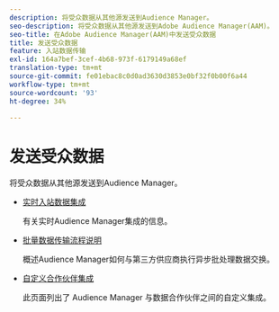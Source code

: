 ```yaml
---
description: 将受众数据从其他源发送到Audience Manager。
seo-description: 将受众数据从其他源发送到Adobe Audience Manager(AAM)。
seo-title: 在Adobe Audience Manager(AAM)中发送受众数据
title: 发送受众数据
feature: 入站数据传输
exl-id: 164a7bef-3cef-4b68-973f-6179149a68ef
translation-type: tm+mt
source-git-commit: fe01ebac8c0d0ad3630d3853e0bf32f0b00f6a44
workflow-type: tm+mt
source-wordcount: '93'
ht-degree: 34%

---
```


# 发送受众数据

将受众数据从其他源发送到Audience Manager。

* [实时入站数据集成](/help/using/integration/sending-audience-data/real-time-data-integration/real-time-tech-specs.md)

   有关实时Audience Manager集成的信息。

* [批量数据传输流程说明](/help/using/integration/sending-audience-data/batch-data-transfer-explained/batch-data-transfer-explained.md)

   概述Audience Manager如何与第三方供应商执行异步批处理数据交换。

* [自定义合作伙伴集成](/help/using/integration/sending-audience-data/custom-partner-integrations.md)

   此页面列出了 Audience Manager 与数据合作伙伴之间的自定义集成。
